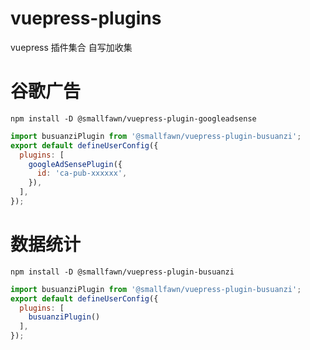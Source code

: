 # vuepress-plugins
vuepress 插件集合 自写加收集
# 谷歌广告
```shell
npm install -D @smallfawn/vuepress-plugin-googleadsense
```
```js
import busuanziPlugin from '@smallfawn/vuepress-plugin-busuanzi';
export default defineUserConfig({
  plugins: [
    googleAdSensePlugin({
      id: 'ca-pub-xxxxxx',
    }),
  ],
});
```
# 数据统计
```shell
npm install -D @smallfawn/vuepress-plugin-busuanzi
```
```js
import busuanziPlugin from '@smallfawn/vuepress-plugin-busuanzi';
export default defineUserConfig({
  plugins: [
    busuanziPlugin()
  ],
});
```